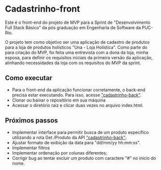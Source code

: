 # Cadastrinho-front
Este é o front-end do projeto de MVP para a Sprint de "Desenvolvimento Full Stack Básico" da pós graduação em Engenharia de Software da PUC-Rio.

O projeto tem como objetivo ser uma aplicação de cadastro de produtos para a loja de produtos holísticos "Una - Loja Holística".
Como parte do para criação do MVP, foi feita uma entrevista com a dona da loja, minha esposa, para definir os requisitos iniciais da primeira versão da aplicação, alinhando necessidades da loja com os requisitos do MVP da sprint.

## Como executar

- Para o front-end da aplicação funcionar corretamente, o back-end precisa estar executando. Para isso, acesse ["cadastrinho-back"](https://github.com/dougcarrico/cadastrinho-back/).
- Clonar ou baixar o repositório em sua máquina
- Acessar o diretório raiz e clicar duas vezes no arquivo index.html.

## Próximos passos

- Implementar interface para permitir busca de um produto específico utilizando a rota Get /Produto da API ["cadastrinho-back"](https://github.com/dougcarrico/cadastrinho-back/);
- Ajustar formato de exibição da data para "dd/mm/yy hh:mm:ss".
- Implementar filtros
- Implementar ordenação por colunas diferentes;
- Corrigir bug ao tentar excluir um produto com caractere "#" no início do nome.



